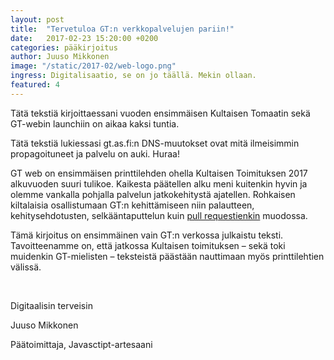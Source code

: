 ```yaml
---
layout: post
title:  "Tervetuloa GT:n verkkopalvelujen pariin!"
date:   2017-02-23 15:20:00 +0200
categories: pääkirjoitus
author: Juuso Mikkonen
image: "/static/2017-02/web-logo.png"
ingress: Digitalisaatio, se on jo täällä. Mekin ollaan.
featured: 4
---
```


Tätä tekstiä kirjoittaessani vuoden ensimmäisen Kultaisen Tomaatin sekä GT-webin launchiin on aikaa kaksi tuntia.

Tätä tekstiä lukiessasi gt.as.fi:n DNS-muutokset ovat mitä ilmeisimmin propagoituneet ja palvelu on auki. Huraa!

GT web on ensimmäisen printtilehden ohella Kultaisen Toimituksen 2017 alkuvuoden suuri tulikoe. Kaikesta päätellen alku meni kuitenkin hyvin ja olemme vankalla pohjalla palvelun jatkokehitystä ajatellen. Rohkaisen kiltalaisia osallistumaan GT:n kehittämiseen niin palautteen, kehitysehdotusten, selkääntaputtelun kuin [pull requestienkin](https://github.com/juusaw/gt-web/pulls) muodossa.

Tämä kirjoitus on ensimmäinen vain GT:n verkossa julkaistu teksti. Tavoitteenamme on, että jatkossa Kultaisen toimituksen – sekä toki muidenkin GT-mielisten – teksteistä päästään nauttimaan myös printtilehtien välissä.

<br>

Digitaalisin terveisin

Juuso Mikkonen

Päätoimittaja, Javasctipt-artesaani